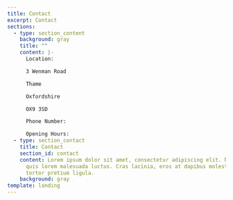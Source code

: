 ```yaml
---
title: Contact
excerpt: Contact
sections:
  - type: section_content
    background: gray
    title: ""
    content: |-
      Location:

      3 Wenman Road

      Thame

      Oxfordshire

      OX9 3SD

      Phone Number:

      Opening Hours:
  - type: section_contact
    title: Contact
    section_id: contact
    content: Lorem ipsum dolor sit amet, consectetur adipiscing elit. Nullam a metus
      quis lorem malesuada luctus. Cras lacinia, eros at dapibus molestie, risus
      tortor pretium ligula.
    background: gray
template: landing
---
```


